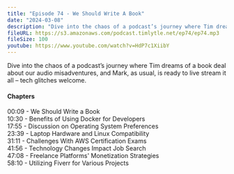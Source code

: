 ```yaml
---
title: "Episode 74 - We Should Write A Book"
date: "2024-03-08"
description: "Dive into the chaos of a podcast’s journey where Tim dreams of a book deal about our audio misadventures, and Mark, as usual, is ready to live stream it all – tech glitches welcome."
fileURL: https://s3.amazonaws.com/podcast.timlytle.net/ep74/ep74.mp3
fileSize: 100
youtube: https://www.youtube.com/watch?v=HdP7c1XiibY
---
```


Dive into the chaos of a podcast’s journey where Tim dreams of a book deal about our audio misadventures, and Mark, as usual, is ready to live stream it all – tech glitches welcome. 

#### Chapters

00:09 - We Should Write a Book  
10:30 - Benefits of Using Docker for Developers  
17:55 - Discussion on Operating System Preferences  
23:39 - Laptop Hardware and Linux Compatibility  
31:11 - Challenges With AWS Certification Exams  
41:56 - Technology Changes Impact Job Search  
47:08 - Freelance Platforms' Monetization Strategies  
58:10 - Utilizing Fiverr for Various Projects  
